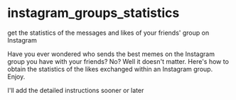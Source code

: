 # instagram_groups_statistics
get the statistics of the messages and likes of your friends' group on Instagram

Have you ever wondered who sends the best memes on the Instagram group you have with your friends? No? Well it doesn't matter.
Here's how to obtain the statistics of the likes exchanged within an Instagram group. Enjoy.

I'll add the detailed instructions sooner or later